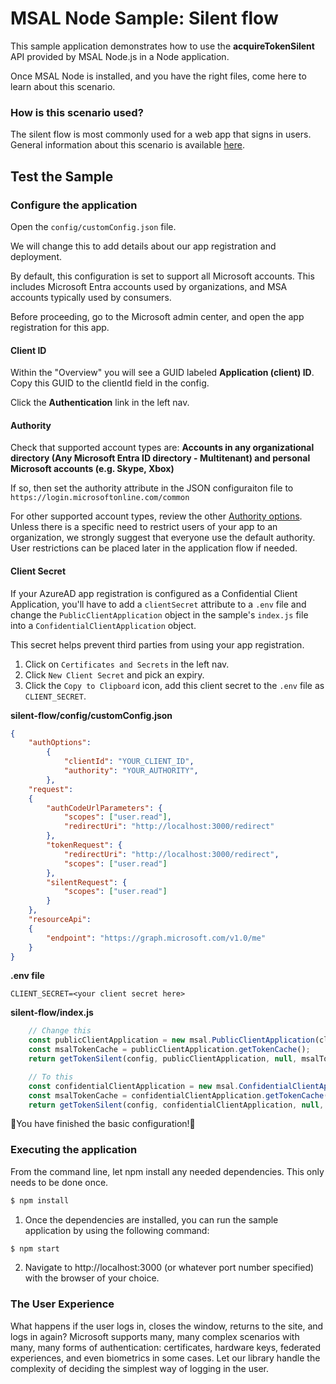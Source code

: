 # MSAL Node Sample: Silent flow

This sample application demonstrates how to use the **acquireTokenSilent** API provided by MSAL Node.js in a Node application.

Once MSAL Node is installed, and you have the right files, come here to learn about this scenario.

### How is this scenario used?
The silent flow is most commonly used for a web app that signs in users. General information about this scenario is available [here](https://docs.microsoft.com/azure/active-directory/develop/scenario-web-app-sign-user-overview?tabs=aspnetcore).

## Test the Sample

### Configure the application

Open the `config/customConfig.json` file.

We will change this to add details about our app registration and deployment.

By default, this configuration is set to support all Microsoft accounts. This includes Microsoft Entra accounts used by organizations, and MSA accounts typically used by consumers.

Before proceeding, go to the Microsoft admin center, and open the app registration for this app.

#### **Client ID**

Within the "Overview" you will see a GUID labeled **Application (client) ID**.  Copy this GUID to the clientId field in the config.

Click the **Authentication** link in the left nav.

#### **Authority**
Check that supported account types are: **Accounts in any organizational directory (Any Microsoft Entra ID directory - Multitenant) and personal Microsoft accounts (e.g. Skype, Xbox)**

If so, then set the authority attribute in the JSON configuraiton file to `https://login.microsoftonline.com/common`

For other supported account types, review the other [Authority options](https://docs.microsoft.com/azure/active-directory/develop/msal-client-application-configuration).  Unless there is a specific need to restrict users of your app to an organization, we strongly suggest that everyone use the default authority. User restrictions can be placed later in the application flow if needed.

#### **Client Secret**

If your AzureAD app registration is configured as a Confidential Client Application, you'll have to add a `clientSecret` attribute to a `.env` file and change the `PublicClientApplication` object in the sample's `index.js` file into a `ConfidentialClientApplication` object.

This secret helps prevent third parties from using your app registration.
1. Click on `Certificates and Secrets` in the left nav.
1. Click `New Client Secret` and pick an expiry.
1. Click the `Copy to Clipboard` icon, add this client secret to the `.env` file as `CLIENT_SECRET`.

**silent-flow/config/customConfig.json**
```json
{
    "authOptions":
        {
            "clientId": "YOUR_CLIENT_ID",
            "authority": "YOUR_AUTHORITY",
        },
    "request":
    {
        "authCodeUrlParameters": {
            "scopes": ["user.read"],
            "redirectUri": "http://localhost:3000/redirect"
        },
        "tokenRequest": {
            "redirectUri": "http://localhost:3000/redirect",
            "scopes": ["user.read"]
        },
        "silentRequest": {
            "scopes": ["user.read"]
        }
    },
    "resourceApi":
    {
        "endpoint": "https://graph.microsoft.com/v1.0/me"
    }
}
```

**.env file**

```
CLIENT_SECRET=<your client secret here>
```

**silent-flow/index.js**

```javascript
    // Change this
    const publicClientApplication = new msal.PublicClientApplication(clientConfig);
    const msalTokenCache = publicClientApplication.getTokenCache();
    return getTokenSilent(config, publicClientApplication, null, msalTokenCache);

    // To this
    const confidentialClientApplication = new msal.ConfidentialClientApplication(clientConfig);
    const msalTokenCache = confidentialClientApplication.getTokenCache();
    return getTokenSilent(config, confidentialClientApplication, null, msalTokenCache);
```
🎉You have finished the basic configuration!🎉

### Executing the application

From the command line, let npm install any needed dependencies.  This only needs to be done once.

```bash
$ npm install
```
1. Once the dependencies are installed, you can run the sample application by using the following command:

```bash
$ npm start
```

2. Navigate to http://localhost:3000 (or whatever port number specified) with the browser of your choice.

### The User Experience

What happens if the user logs in, closes the window, returns to the site, and logs in again?  Microsoft supports many, many complex scenarios with many, many forms of authentication: certificates, hardware keys, federated experiences, and even biometrics in some cases.  Let our library handle the complexity of deciding the simplest way of logging in the user.
